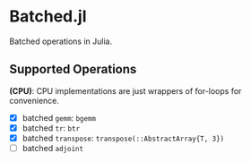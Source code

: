 # Batched.jl

Batched operations in Julia.


## Supported Operations

**(CPU)**: CPU implementations are just wrappers of for-loops for convenience.

- [x] batched `gemm`: `bgemm`
- [x] batched `tr`: `btr`
- [x] batched `transpose`: `transpose(::AbstractArray{T, 3})`
- [ ] batched `adjoint`
